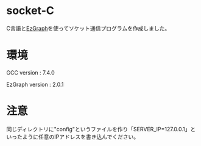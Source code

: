 # socket-C

C言語と[EzGraph](http://www.arch.info.mie-u.ac.jp/~sasaki/hobby/software/EzGraph/html/)を使ってソケット通信プログラムを作成しました。

# 環境
GCC version : 7.4.0

EzGraph version : 2.0.1

# 注意
同じディレクトリに"config"というファイルを作り「SERVER_IP=127.0.0.1」といったように任意のIPアドレスを書き込んでください。